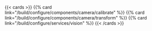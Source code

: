 {{< cards >}}
    {{% card link="/build/configure/components/camera/calibrate" %}}
    {{% card link="/build/configure/components/camera/transform" %}}
    {{% card link="/build/configure/services/vision" %}}
{{< /cards >}}
